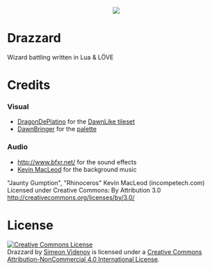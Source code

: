 <p align="center">
  <img src="http://i.imgur.com/1J97Hxu.png"/>
</p>

# Drazzard
Wizard battling written in Lua & LÖVE



# Credits

### Visual
* [DragonDePlatino](http://opengameart.org/users/dragondeplatino) for the [DawnLike tileset](http://opengameart.org/content/dawnlike-16x16-universal-rogue-like-tileset-v181)
* [DawnBringer](http://pixeljoint.com/p/23821.htm) for the [palette](http://pixeljoint.com/forum/forum_posts.asp?TID=12795)

### Audio
* http://www.bfxr.net/ for the sound effects
* [Kevin MacLeod](http://incompetech.com) for the background music

"Jaunty Gumption", "Rhinoceros"
Kevin MacLeod (incompetech.com)
Licensed under Creative Commons: By Attribution 3.0
http://creativecommons.org/licenses/by/3.0/

# License
<a rel="license" href="http://creativecommons.org/licenses/by-nc/4.0/"><img alt="Creative Commons License" style="border-width:0" src="https://i.creativecommons.org/l/by-nc/4.0/88x31.png" /></a><br /><span xmlns:dct="http://purl.org/dc/terms/" href="http://purl.org/dc/dcmitype/InteractiveResource" property="dct:title" rel="dct:type">Drazzard</span> by <a xmlns:cc="http://creativecommons.org/ns#" href="http://simeon.io" property="cc:attributionName" rel="cc:attributionURL">Simeon Videnov</a> is licensed under a <a rel="license" href="http://creativecommons.org/licenses/by-nc/4.0/">Creative Commons Attribution-NonCommercial 4.0 International License</a>.